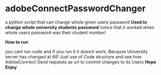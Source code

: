 # adobeConnectPasswordChanger
a python script that can change whole given users password
**Used to change whole university students password**
notice that it worked when whole users password was their student number!

**How to run**

you cant run code and if you run it it doesnt work, Because University server has changed at All!
Just use of Code structure and see how AdobeConnect Send requests as url to commit changes to its Users
**Hope Enjoy**
